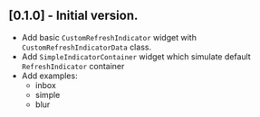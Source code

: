 ## [0.1.0] - Initial version.

* Add basic `CustomRefreshIndicator` widget with `CustomRefreshIndicatorData` class.
* Add `SimpleIndicatorContainer` widget which simulate default `RefreshIndicator` container
* Add examples:
  * inbox
  * simple
  * blur
